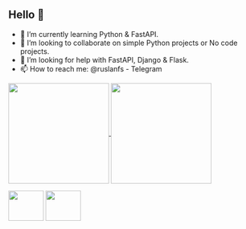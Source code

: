 ## Hello 👋

- 🌱 I’m currently learning Python & FastAPI.
- 👯 I’m looking to collaborate on simple Python projects or No code projects.
- 🤔 I’m looking for help with FastAPI, Django & Flask.
- 📫 How to reach me: @ruslanfs - Telegram


<a href="https://github.com/fivsky/github-readme-stats">
  <img height=200 align="center" src="https://github-readme-stats.vercel.app/api?username=fivsky&theme=onedark&show_icons=true" />
</a>
<a href="https://github.com/fivsky/convoychat">
  <img height=200 align="center" src="https://github-readme-stats.vercel.app/api/top-langs?username=fivsky&layout=compact&langs_count=8&card_width=320&theme=onedark&show_icons=true" />
</a>



<link rel="stylesheet" type='text/css' href="https://cdn.jsdelivr.net/gh/devicons/devicon@latest/devicon.min.css" />

<i class="devicon-canva-original"></i>

<img src="https://cdn.jsdelivr.net/gh/devicons/devicon@latest/icons/canva/canva-original.svg" width="70" height="60"/>

    
<img src="https://cdn.jsdelivr.net/gh/devicons/devicon@latest/icons/csharp/csharp-original.svg" width="70" height="60"/>
                
